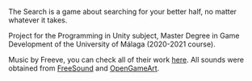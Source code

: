 The Search is a game about searching for your better half, no matter whatever it takes.

Project for the Programming in Unity subject, Master Degree in Game Development of the University of Málaga (2020-2021 course).

Music by Freeve, you can check all of their work [here](https://soundcloud.com/freevemusic "Freeve's Soundcloud").
All sounds were obtained from [FreeSound](https://freesound.org/) and [OpenGameArt](https://opengameart.org/).
